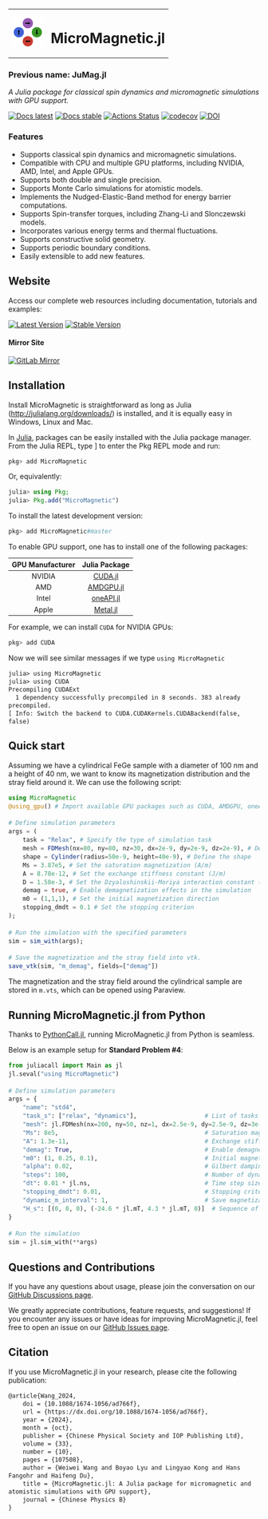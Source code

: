 <table>
  <tr>
    <td><img src="docs/src/public/logo.svg" alt="Logo" width="64"/></td>
    <td><h1>MicroMagnetic.jl</h1></td>
  </tr>
</table>

### **Previous name: JuMag.jl**
_A Julia package for classical spin dynamics and micromagnetic simulations with GPU support._

[![Docs latest](https://img.shields.io/badge/docs-latest-blue.svg)](https://magneticsimulation.github.io/MicroMagnetic.jl/dev/)
[![Docs stable](https://img.shields.io/badge/docs-stable-blue.svg)](https://magneticsimulation.github.io/MicroMagnetic.jl/stable/)
[![Actions Status](https://github.com/magneticsimulation/MicroMagnetic.jl/workflows/CI/badge.svg)](https://github.com/magneticsimulation/MicroMagnetic.jl/actions)
[![codecov](https://codecov.io/github/magneticsimulation/MicroMagnetic.jl/branch/master/graph/badge.svg?token=2t4oGYcWUu)](https://codecov.io/github/magneticsimulation/MicroMagnetic.jl)
[![DOI](https://img.shields.io/badge/DOI-10.1088%2F1674--1056%2Fad766f-blue)](https://doi.org/10.1088/1674-1056/ad766f)

### Features

- Supports classical spin dynamics and micromagnetic simulations.
- Compatible with CPU and multiple GPU platforms, including NVIDIA, AMD, Intel, and Apple GPUs.
- Supports both double and single precision.
- Supports Monte Carlo simulations for atomistic models.
- Implements the Nudged-Elastic-Band method for energy barrier computations.
- Supports Spin-transfer torques, including Zhang-Li and Slonczewski models.
- Incorporates various energy terms and thermal fluctuations.
- Supports constructive solid geometry.
- Supports periodic boundary conditions.
- Easily extensible to add new features.

## Website
Access our complete web resources including documentation, tutorials and examples:

[![Latest Version](https://img.shields.io/badge/website-latest-blue?style=flat-square&logo=github)](https://magneticsimulation.github.io/MicroMagnetic.jl/dev/)
[![Stable Version](https://img.shields.io/badge/website-stable-blue?style=flat-square&logo=github)](https://magneticsimulation.github.io/MicroMagnetic.jl/stable/)  

#### Mirror Site 
[![GitLab Mirror](https://img.shields.io/badge/mirror-gitlab-blue?style=flat-square&logo=gitlab)](https://ww1g11.gitlab.io/MicroMagnetic.jl/)  

## Installation

Install MicroMagnetic is straightforward as long as Julia (<http://julialang.org/downloads/>) is installed, and it is equally easy in Windows, Linux and Mac.  

In [Julia](http://julialang.org), packages can be easily installed with the Julia package manager.
From the Julia REPL, type ] to enter the Pkg REPL mode and run:

```julia
pkg> add MicroMagnetic
```

Or, equivalently:

```julia
julia> using Pkg;
julia> Pkg.add("MicroMagnetic")
```

To install the latest development version:
```julia
pkg> add MicroMagnetic#master
```


To enable GPU support, one has to install one of the following packages:

| GPU Manufacturer      | Julia Package                                      |
| :------------------:  | :-----------------------------------------------:  |
| NVIDIA                | [CUDA.jl](https://github.com/JuliaGPU/CUDA.jl)     |
| AMD                   | [AMDGPU.jl](https://github.com/JuliaGPU/AMDGPU.jl) |
| Intel                 | [oneAPI.jl](https://github.com/JuliaGPU/oneAPI.jl) |
| Apple                 | [Metal.jl](https://github.com/JuliaGPU/Metal.jl)   |

For example, we can install `CUDA` for NVIDIA GPUs:

```julia
pkg> add CUDA
```

Now we will see similar messages if we type `using MicroMagnetic`

```
julia> using MicroMagnetic
julia> using CUDA
Precompiling CUDAExt
  1 dependency successfully precompiled in 8 seconds. 383 already precompiled.
[ Info: Switch the backend to CUDA.CUDAKernels.CUDABackend(false, false)
```


## Quick start
Assuming we have a cylindrical FeGe sample with a diameter of 100 nm and a height of 40 nm, we want to know 
its magnetization distribution and the stray field around it. We can use the following script: 

```julia
using MicroMagnetic
@using_gpu() # Import available GPU packages such as CUDA, AMDGPU, oneAPI, or Metal

# Define simulation parameters
args = (
    task = "Relax", # Specify the type of simulation task
    mesh = FDMesh(nx=80, ny=80, nz=30, dx=2e-9, dy=2e-9, dz=2e-9), # Define the mesh grid
    shape = Cylinder(radius=50e-9, height=40e-9), # Define the shape 
    Ms = 3.87e5, # Set the saturation magnetization (A/m)
    A = 8.78e-12, # Set the exchange stiffness constant (J/m)
    D = 1.58e-3, # Set the Dzyaloshinskii-Moriya interaction constant (J/m^2)
    demag = true, # Enable demagnetization effects in the simulation
    m0 = (1,1,1), # Set the initial magnetization direction
    stopping_dmdt = 0.1 # Set the stopping criterion 
);

# Run the simulation with the specified parameters
sim = sim_with(args); 

# Save the magnetization and the stray field into vtk.
save_vtk(sim, "m_demag", fields=["demag"]) 
```
The magnetization and the stray field around the cylindrical sample are stored in `m.vts`, which can be opened using Paraview. 

## Running MicroMagnetic.jl from Python

Thanks to [PythonCall.jl](https://github.com/JuliaPy/PythonCall.jl), running MicroMagnetic.jl from Python is seamless.

Below is an example setup for **Standard Problem #4**:

```python
from juliacall import Main as jl
jl.seval("using MicroMagnetic")

# Define simulation parameters
args = {
    "name": "std4",
    "task_s": ["relax", "dynamics"],                   # List of tasks to perform
    "mesh": jl.FDMesh(nx=200, ny=50, nz=1, dx=2.5e-9, dy=2.5e-9, dz=3e-9),  # Julia FDMesh object
    "Ms": 8e5,                                         # Saturation magnetization (A/m)
    "A": 1.3e-11,                                      # Exchange stiffness constant (J/m)
    "demag": True,                                     # Enable demagnetization
    "m0": (1, 0.25, 0.1),                              # Initial magnetization vector
    "alpha": 0.02,                                     # Gilbert damping coefficient
    "steps": 100,                                      # Number of dynamic simulation steps
    "dt": 0.01 * jl.ns,                                # Time step size (0.01 ns)
    "stopping_dmdt": 0.01,                             # Stopping criterion for relaxation
    "dynamic_m_interval": 1,                           # Save magnetization at each step
    "H_s": [(0, 0, 0), (-24.6 * jl.mT, 4.3 * jl.mT, 0)]  # Sequence of applied magnetic fields
}

# Run the simulation
sim = jl.sim_with(**args)
```

## Questions and Contributions

If you have any questions about usage, please join the conversation on our [GitHub Discussions page](https://github.com/magneticsimulation/MicroMagnetic.jl/discussions). 

We greatly appreciate contributions, feature requests, and suggestions! If you encounter any issues or have ideas for improving MicroMagnetic.jl, feel free to open an issue on our [GitHub Issues page](https://github.com/magneticsimulation/MicroMagnetic.jl/issues).

## Citation

If you use MicroMagnetic.jl in your research,  please cite the following publication:

```
@article{Wang_2024,
    doi = {10.1088/1674-1056/ad766f},
    url = {https://dx.doi.org/10.1088/1674-1056/ad766f},
    year = {2024},
    month = {oct},
    publisher = {Chinese Physical Society and IOP Publishing Ltd},
    volume = {33},
    number = {10},
    pages = {107508},
    author = {Weiwei Wang and Boyao Lyu and Lingyao Kong and Hans Fangohr and Haifeng Du},
    title = {MicroMagnetic.jl: A Julia package for micromagnetic and atomistic simulations with GPU support},
    journal = {Chinese Physics B}
}
```

